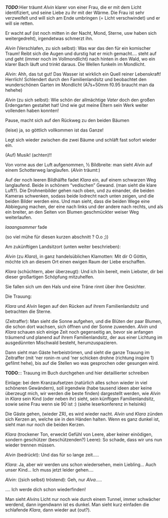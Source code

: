 <a name="SCD"></a>

___TODO___:Hier träumt *Alvin* klarer von einer Frau, die er mit dem Licht identifiziert, und seine Liebe zu ihr mit der Wärme. Die Frau ist sehr verzweifelt und will sich am Ende umbringen (= Licht verschwindet) und er will sie retten.



Er wacht auf (ist noch mitten in der Nacht, Mond, Sterne, usw haben sich weitergedreht), irgendetwas schmerzt ihn.



*Alvin* (Verschlafen, zu sich selbst): Was war das den für ein komischer Traum! Reibt sich die Augen und durstig hat er mich gemacht.... steht auf und geht (immer noch im Vollmondlicht) nach hinten in den Wald, wo ein klarer Bach läuft und trinkt daraus. Die Wellen funkeln im Mondlicht.

*Alvin*: Ahh, das tut gut! Das Wasser ist wirklich ein Quell reiner Lebenskraft! Herrlich! Schlendert durch den Familienlandsitz und beobachtet den wunderschönen Garten im Mondlicht (A7s+50mm f0.95 braucht man da hehehe)

*Alvin* (zu sich selbst): Wie schön der allmächtige *Vater* doch den großen Erdengarten gestaltet hat! Und wie gut meine Eltern sein Werk weiter vollenden haben konnten!

Pause, macht sich auf den Rückweg zu den beiden Bäumen

(leise) ja, so göttlich vollkommen ist das Ganze!

Legt sich wieder zwischen die zwei Bäume und schläft fast sofort wieder ein.



(Auf) Musik! (achten)!!

Von vorne aus der Luft aufgenommen, ½ Bildbreite: man sieht *Alvin* auf einem Schotterweg langlaufen. (*Alvin* träumt:)

Auf der noch leeren Bildhälfte fadet *Klara* ein, auf einem schwarzen Weg langlaufend. Beide in schönem “vedischen” Gewand. (man sieht die klare Luft?). Die Drohnenbilder gehen nach oben, und zu einander, die beiden Kameras schwenken, sodass beide lodrecht nach unten zeigen, und die beiden Bilder werden eins. Und man sieht, dass die beiden Wege eine Abbiegung machen, der eine nach links und der andere nach rechts, und als ein breiter, an den Seiten von Blumen geschmückter weiser Weg weiterlaufen.



*laaangsammer* fade



(so viel mühe für diesen kurzen abschnitt ? O.o ;))



Am zukünftigen Landsitzort (unten weiter beschrieben):



*Alvin* (zu *Klara*), in ganz handelsüblichen Klamotten: Mit dir O Göttin, möchte ich an diesem Ort einen ewigen Raum der Liebe erschaffen.

*Klara* (schüchtern, aber überzeugt): Und ich bin bereit, mein Liebster, dir bei dieser großartigen Schöpfung mitzuhelfen.

Sie fallen sich um den Hals und eine Träne rinnt über ihre Gesichter.





Die Trauung:

*Klara* und *Alvin* liegen auf den Rücken auf ihrem Familienlandsitz und betrachten die Sterne.

(Zeitraffer): Man sieht die Sonne aufgehen, und die Blüten der paar Blumen, die schon dort wachsen, sich öffnen und der Sonne zuwenden. *Alvin* und *Klara* schauen sich einige Zeit noch gegenseitig an, bevor sie anfangen träumend und planend auf ihrem Familienlandsitz, der aus einer Lichtung im ausgedünnten Mischwald besteht, herumzuspazieren.



Dann sieht man Gäste herbeiströmen, und sieht die ganze Trauung im Zeitraffer (mit ‘ner ronin-m und ‘ner schicken drohne (richtung inspire 1) gefilmt hehe), bis auf die Stellen wo was gesprochen oder gesungen wird.





<a name="trauung"></a>__TODO__::: Trauung im Buch durchgehen und hier detaillierter schreiben



Einlage: bei dem Kranzaufsetzen (natürlich alles schon wieder in viel schöneren Gewändern), soll irgendwie (habe tausend ideen aber keine überzeugt mich, wir werden die beste finden) dargestellt werden, wie *Alvin* in *Klara* sein Kind (oder neben ihr) sieht, sein künftigen Familienlandsitz, sowie seine Frau wenn sie 90 ist :) (siehe leserkonferenz in helsinki)



Die Gäste gehen, (wieder ZR), es wird wieder nacht. *Alvin* und *Klara* zünden sich Kerzen an, welche sie in den Händen halten. Wenn es ganz dunkel ist, sieht man nur noch die beiden Kerzen.



*Klara* (trockener Ton, erweckt Gefühl von Leere, aber keiner einödigen, sondern geschützer (beschützenden?) Leere): So schade, dass wir uns nun wieder trennen müssen.

*Alvin* (bedrückt): Und das für so lange zeit…..

*Klara*: Ja, aber wir werden uns schon wiedersehen, mein Liebling… Auch unser Kind... Ich muss jetzt leider gehen….

*Alvin*: ((sich selbst) tröstend): Geh, nur *Alva*…..



…. Ich werde dich schon wiederfinden!



Man sieht *Alvin*s Licht nur noch wie durch einem Tunnel, immer schwächer werdend, dann irgendwann ist es dunkel. Man sieht kurz einfaden die schlafende *Klara*, dann wieder aut (out?).


